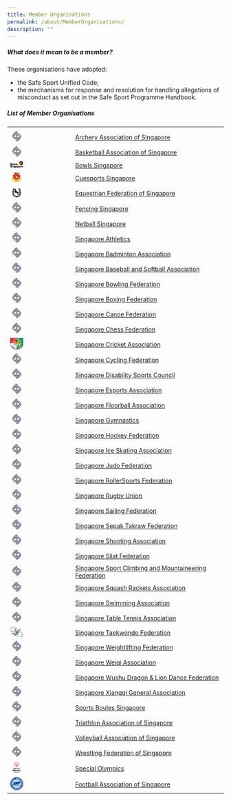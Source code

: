 ```yaml
---
title: Member Organisations
permalink: /about/MemberOrganisations/
description: ""
---
```

##### What does it mean to be a member? 

These organisations have adopted:  
* the Safe Sport Unified Code;  
* the mechanisms for response and resolution for handling allegations of misconduct as set out in the Safe Sport Programme Handbook.
 
##### List of Member Organisations
<table>
	<tbody><tr><th style="width:30%"></th><th style="width:70%"></th>
		</tr><tr><td><img src="/images/logos/Blue%20Pic%20Only.png" width="30px"></td><td><a href="https://archerysingapore.org.sg/high-performance/safe-sport">Archery Association of Singapore</a></td></tr>
		<tr><td><img src="/images/logos/Blue%20Pic%20Only.png" width="30px"></td><td><a href="https://bas.org.sg/uploads/sites/bas/Policy%20-%20Safe%20Sport%2020230118.pdf">Basketball Association of Singapore</a></td></tr>	
		<tr><td><img src="/images/bowls%20sg%20logo.png" width="30px"></td><td><a href="https://www.bowlssingapore.org/safe-sport-policy/">Bowls Singapore</a></td></tr>
		<tr><td><img src="/images/cuesports%20logo.png" width="30px"></td><td><a href="http://cuesports.org.sg/safe-sport-policy/">Cuesports Singapore</a></td></tr>	
		<tr><td><img src="/images/efs%20logo.png" width="30px"></td><td><a href="https://equestrianfederationsg.com/safe-sports-policy">Equestrian Federation of Singapore</a></td></tr>
		<tr><td><img src="/images/logos/Blue%20Pic%20Only.png" width="30px"></td><td><a href="https://www.fencingsingapore.org.sg/safe-sport/">Fencing Singapore</a></td></tr>
		<tr><td><img src="/images/logos/Blue%20Pic%20Only.png" width="30px"></td><td><a href="https://www.sportsboules.org.sg/our-polices">Netball Singapore</a></td></tr>
		<tr><td><img src="/images/logos/Blue%20Pic%20Only.png" width="30px"></td><td><a href="https://www.singaporeathletics.org.sg/wp-content/uploads/2023/01/SAA-Safe-Sport-Policy-FINAL.pdf">Singapore Athletics</a></td></tr>
		<tr><td><img src="/images/logos/Blue%20Pic%20Only.png" width="30px"></td><td><a href="https://singaporebadminton.org.sg/site/singapore-badminton-associations-safe-sport-commitment/">Singapore Badminton Association</a></td></tr>	
		<tr><td><img src="/images/logos/Blue%20Pic%20Only.png" width="30px"></td><td><a href="https://www.sbsa.org.sg/safe-sport-programme">Singapore Baseball and Softball Association</a></td></tr>
		<tr><td><img src="/images/logos/Blue%20Pic%20Only.png" width="30px"></td><td><a href="https://singaporebowling.org.sg/wp-content/uploads/2023/03/0.16-Safe-Sport-Policy-GC-Approved.pdf">Singapore Bowling Federation</a></td></tr>
		<tr><td><img src="/images/logos/Blue%20Pic%20Only.png" width="30px"></td><td><a href="https://www.singapore-boxing.org/safe-sport-policy">Singapore Boxing Federation</a></td></tr>	
		<tr><td><img src="/images/logos/Blue%20Pic%20Only.png" width="30px"></td><td><a href="https://scf.org.sg/pages/details/safe-sport">Singapore Canoe Federation</a></td></tr>	
		<tr><td><img src="/images/logos/Blue%20Pic%20Only.png" width="30px"></td><td><a href="https://www.sportsboules.org.sg/our-polices">Singapore Chess Federation</a></td></tr>	
			<tr><td><img src="/images/high%20res%20SCA%20Logo.png" width="30px"></td><td><a href="https://singaporecricket.org/safe-sport-policy/">Singapore Cricket Association</a></td></tr>	
		<tr><td><img src="/images/logos/Blue%20Pic%20Only.png" width="30px"></td><td><a href="https://singaporecycling.org.sg/pages/safe-sport-commitment">Singapore Cycling Federation</a></td></tr>
		<tr><td><img src="/images/logos/Blue%20Pic%20Only.png" width="30px"></td><td><a href="https://esports.org.sg/policies-and-handbooks/">Singapore Disability Sports Council</a></td></tr>	
		<tr><td><img src="/images/logos/Blue%20Pic%20Only.png" width="30px"></td><td><a href="https://esports.org.sg/policies-and-handbooks/">Singapore Esports Association</a></td></tr>
		<tr><td><img src="/images/logos/Blue%20Pic%20Only.png" width="30px"></td><td><a href="https://www.revolutionise.sg/sgfloorball/news/sfa-launches-1st-safe-sport-policy-/">Singapore Floorball Association</a></td></tr>
		<tr><td><img src="/images/logos/Blue%20Pic%20Only.png" width="30px"></td><td><a href="https://www.singaporegymnastics.org.sg/safe-sport/child-safety/">Singapore Gymnastics</a></td></tr>
		<tr><td><img src="/images/logos/Blue%20Pic%20Only.png" width="30px"></td><td><a href="https://www.singaporehockey.org/resources/shf-safe-sport-policy/">Singapore Hockey Federation</a></td></tr>
		<tr><td><img src="/images/logos/Blue%20Pic%20Only.png" width="30px"></td><td><a href="https://www.sisa.org.sg/safe-sport">Singapore Ice Skating Association</a></td></tr>
		<tr><td><img src="/images/logos/Blue%20Pic%20Only.png" width="30px"></td><td><a href="https://www.sjf.sg/safesport">Singapore Judo Federation</a></td></tr>
		<tr><td><img src="/images/logos/Blue%20Pic%20Only.png" width="30px"></td><td><a href="https://www.sportsboules.org.sg/our-polices">Singapore RollerSports Federation</a></td></tr>
		<tr><td><img src="/images/logos/Blue%20Pic%20Only.png" width="30px"></td><td><a href="https://www.singaporerugby.com/what-is-safeguarding/">Singapore Rugby Union</a></td></tr>	
		<tr><td><img src="/images/logos/Blue%20Pic%20Only.png" width="30px"></td><td><a href="https://www.sgsepaktakraw.org/safe-sports-policy">Singapore Sailing Federation</a></td></tr>	
		<tr><td><img src="/images/logos/Blue%20Pic%20Only.png" width="30px"></td><td><a href="https://www.sgsepaktakraw.org/safe-sports-policy">Singapore Sepak Takraw Federation</a></td></tr>
		<tr><td><img src="/images/logos/Blue%20Pic%20Only.png" width="30px"></td><td><a href="https://singaporeshooting.org/portal/hi-performance-2/singapore-shooting-association-safe-sport-policy/">Singapore Shooting Association</a></td></tr>
		<tr><td><img src="/images/logos/Blue%20Pic%20Only.png" width="30px"></td><td><a href="https://persisi.org/uploads/events/40/attachments/Singapore%20Silat%20Federation%20-%20Safe%20Sport%20Policy.pdf">Singapore Silat Federation</a></td></tr>
		<tr><td><img src="/images/logos/Blue%20Pic%20Only.png" width="30px"></td><td><a href="https://www.sportsboules.org.sg/our-polices">Singapore Sport Climbing and Mountaineering Federation</a></td></tr>
		<tr><td><img src="/images/logos/Blue%20Pic%20Only.png" width="30px"></td><td><a href="https://www.sportsboules.org.sg/our-polices">Singapore Squash Rackets Association</a></td></tr>
		<tr><td><img src="/images/logos/Blue%20Pic%20Only.png" width="30px"></td><td><a href="https://www.swimming.org.sg/Safe-Aquatics.aspx">Singapore Swimming Association</a></td></tr>
		<tr><td><img src="/images/logos/Blue%20Pic%20Only.png" width="30px"></td><td><a href="https://www.stta.org.sg/about-us/policies/">Singapore Table Tennis Association</a></td></tr>
	<tr><td><img src="/images/STF%20Logo.png" width="30px"></td><td><a href="https://www.stf.sg/reference-documents/safe-sport-policy/">Singapore Taekwondo Federation</a></td></tr>
		<tr><td><img src="/images/logos/Blue%20Pic%20Only.png" width="30px"></td><td><a href="https://www.swf.org.sg/policies/swf-safe-sport-policy">Singapore Weightlifting Federation</a></td></tr>
		<tr><td><img src="/images/logos/Blue%20Pic%20Only.png" width="30px"></td><td><a href="https://www.sportsboules.org.sg/our-polices">Singapore Weiqi Association</a></td></tr>
		<tr><td><img src="/images/logos/Blue%20Pic%20Only.png" width="30px"></td><td><a href="https://www.sportsboules.org.sg/our-polices">Singapore Wushu Dragon &amp; Lion Dance Federation</a></td></tr>
		<tr><td><img src="/images/logos/Blue%20Pic%20Only.png" width="30px"></td><td><a href="http://www.xiangqi.sg/xqsite/sixga-safe-sport-policy/">Singapore Xiangqi General Association</a></td></tr>
		<tr><td><img src="/images/logos/Blue%20Pic%20Only.png" width="30px"></td><td><a href="https://www.sportsboules.org.sg/our-polices">Sports Boules Singapore</a></td></tr>
		<tr><td><img src="/images/logos/Blue%20Pic%20Only.png" width="30px"></td><td><a href="https://www.triathlonsingapore.org/about/safe-sport/">Triathlon Association of Singapore</a></td></tr>
		<tr><td><img src="/images/logos/Blue%20Pic%20Only.png" width="30px"></td><td><a href="https://volleyball.org.sg/constitution-annual-report-policies/">Volleyball Association of Singapore</a></td></tr>
		<tr><td><img src="/images/logos/Blue%20Pic%20Only.png" width="30px"></td><td><a href="https://www.sportsboules.org.sg/our-polices">Wrestling Federation of Singapore</a></td></tr>
	<tr><td><img src="/images/SO_Singapore_Mark_XXX_XXX-22.jpg" width="30px"></td><td><a href="https://www.sportsboules.org.sg/our-polices">Special Olympics</a></td></tr>
			<tr><td><img src="/images/FAS%20Logo.png" width="30px"></td><td><a href="https://www.sportsboules.org.sg/our-polices">Football Association of Singapore</a></td></tr>
</tbody></table><table></table>